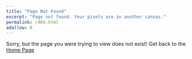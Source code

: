 ```yaml
---
title: "Page Not Found"
excerpt: "Page not found. Your pixels are in another canvas."
permalink: /404.html
adallow: 0
---
```


Sorry, but the page you were trying to view does not exist!
Get back to the [Home Page](https://www.meherbejaoui.com)
<!-- <script type="text/javascript">
  var GOOG_FIXURL_LANG = 'en';
  var GOOG_FIXURL_SITE = '{{ site.url }}'
</script>
<script type="text/javascript"
  src="//linkhelp.clients.google.com/tbproxy/lh/wm/fixurl.js">
</script> -->
